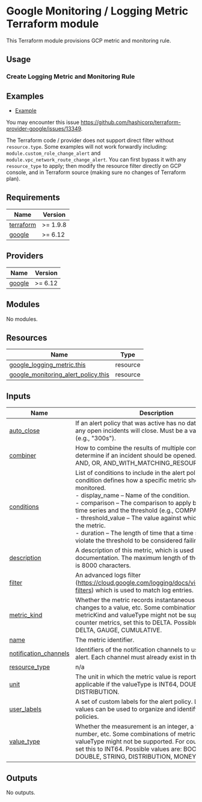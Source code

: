 # Google Monitoring / Logging Metric Terraform module

This Terraform module provisions GCP metric and monitoring rule.

## Usage

### Create Logging Metric and Monitoring Rule

## Examples

- [Example](./examples/)

You may encounter this issue https://github.com/hashicorp/terraform-provider-google/issues/13349.

The Terraform code / provider does not support direct filter without `resource.type`.
Some examples will not work forwardly including: `module.custom_role_change_alert`
and `module.vpc_network_route_change_alert`.
You can first bypass it with any `resource_type` to apply; then modify the resource filter directly on GCP console, and
in Terraform source (making sure no changes of Terraform plan).

<!-- BEGIN_TF_DOCS -->
## Requirements

| Name | Version |
|------|---------|
| <a name="requirement_terraform"></a> [terraform](#requirement\_terraform) | >= 1.9.8 |
| <a name="requirement_google"></a> [google](#requirement\_google) | >= 6.12 |

## Providers

| Name | Version |
|------|---------|
| <a name="provider_google"></a> [google](#provider\_google) | >= 6.12 |

## Modules

No modules.

## Resources

| Name | Type |
|------|------|
| [google_logging_metric.this](https://registry.terraform.io/providers/hashicorp/google/latest/docs/resources/logging_metric) | resource |
| [google_monitoring_alert_policy.this](https://registry.terraform.io/providers/hashicorp/google/latest/docs/resources/monitoring_alert_policy) | resource |

## Inputs

| Name | Description | Type | Default | Required |
|------|-------------|------|---------|:--------:|
| <a name="input_auto_close"></a> [auto\_close](#input\_auto\_close) | If an alert policy that was active has no data for this long, any open incidents will close. Must be a valid duration (e.g., "300s"). | `string` | `"1800s"` | no |
| <a name="input_combiner"></a> [combiner](#input\_combiner) | How to combine the results of multiple conditions to determine if an incident should be opened. Valid values: AND, OR, AND\_WITH\_MATCHING\_RESOURCE. | `string` | n/a | yes |
| <a name="input_conditions"></a> [conditions](#input\_conditions) | List of conditions to include in the alert policy. Each condition defines how a specific metric should be monitored.<br/>- display\_name – Name of the condition.<br/>- comparison – The comparison to apply between the time series and the threshold (e.g., COMPARISON\_GT).<br/>- threshold\_value – The value against which to compare the metric.<br/>- duration – The length of time that a time series must violate the threshold to be considered failing. | <pre>list(object({<br/>    display_name    = string<br/>    comparison      = string<br/>    threshold_value = number<br/>    duration        = string<br/>  }))</pre> | n/a | yes |
| <a name="input_description"></a> [description](#input\_description) | A description of this metric, which is used in documentation. The maximum length of the description is 8000 characters. | `string` | `null` | no |
| <a name="input_filter"></a> [filter](#input\_filter) | An advanced logs filter (https://cloud.google.com/logging/docs/view/advanced-filters) which is used to match log entries. | `string` | n/a | yes |
| <a name="input_metric_kind"></a> [metric\_kind](#input\_metric\_kind) | Whether the metric records instantaneous values, changes to a value, etc. Some combinations of metricKind and valueType might not be supported. For counter metrics, set this to DELTA. Possible values are: DELTA, GAUGE, CUMULATIVE. | `string` | n/a | yes |
| <a name="input_name"></a> [name](#input\_name) | The metric identifier. | `string` | n/a | yes |
| <a name="input_notification_channels"></a> [notification\_channels](#input\_notification\_channels) | Identifiers of the notification channels to use for this alert. Each channel must already exist in the project. | `list(string)` | `null` | no |
| <a name="input_resource_type"></a> [resource\_type](#input\_resource\_type) | n/a | `string` | `null` | no |
| <a name="input_unit"></a> [unit](#input\_unit) | The unit in which the metric value is reported. It is only applicable if the valueType is INT64, DOUBLE, or DISTRIBUTION. | `string` | `null` | no |
| <a name="input_user_labels"></a> [user\_labels](#input\_user\_labels) | A set of custom labels for the alert policy. Label keys and values can be used to organize and identify alert policies. | `map(string)` | `null` | no |
| <a name="input_value_type"></a> [value\_type](#input\_value\_type) | Whether the measurement is an integer, a floating-point number, etc. Some combinations of metricKind and valueType might not be supported. For counter metrics, set this to INT64. Possible values are: BOOL, INT64, DOUBLE, STRING, DISTRIBUTION, MONEY. | `string` | n/a | yes |

## Outputs

No outputs.
<!-- END_TF_DOCS -->